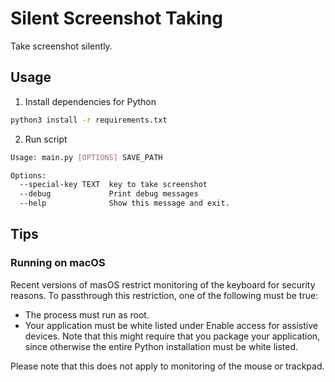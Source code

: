 # Silent Screenshot Taking
Take screenshot silently.

## Usage
1. Install dependencies for Python
```bash
python3 install -r requirements.txt
```

2. Run script
```bash
Usage: main.py [OPTIONS] SAVE_PATH

Options:
  --special-key TEXT  key to take screenshot
  --debug             Print debug messages
  --help              Show this message and exit.
```

## Tips

### Running on macOS

Recent versions of masOS restrict monitoring of the keyboard for security reasons. To passthrough this restriction, one of the following must be true:
  - The process must run as root.
  - Your application must be white listed under Enable access for assistive devices. Note that this might require that you package your application, since otherwise the entire Python installation must be white listed.
  
Please note that this does not apply to monitoring of the mouse or trackpad.
